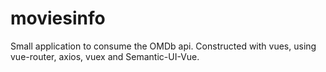 # moviesinfo
Small application to consume the OMDb api. Constructed with vues, using vue-router, axios, vuex and Semantic-UI-Vue.
